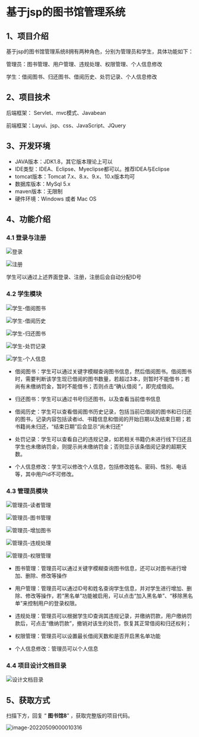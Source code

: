 # 基于jsp的图书馆管理系统

## 1、项目介绍

基于jsp的图书馆管理系统8拥有两种角色，分别为管理员和学生，具体功能如下：

管理员：图书管理、用户管理、违规处理、权限管理、个人信息修改

学生：借阅图书、归还图书、借阅历史、处罚记录、个人信息修改


## 2、项目技术

后端框架： Servlet、mvc模式、Javabean

前端框架：Layui、jsp、css、JavaScript、JQuery

## 3、开发环境

- JAVA版本：JDK1.8，其它版本理论上可以
- IDE类型：IDEA、Eclipse、Myeclipse都可以。推荐IDEA与Eclipse
- tomcat版本：Tomcat 7.x、8.x、9.x、10.x版本均可
- 数据库版本：MySql 5.x
- maven版本：无限制
- 硬件环境：Windows 或者 Mac OS


## 4、功能介绍

### 4.1 登录与注册

![登录](https://project-images-1256969109.cos.ap-chongqing.myqcloud.com/Typora-Images/20220517000635.jpg)

![注册](https://project-images-1256969109.cos.ap-chongqing.myqcloud.com/Typora-Images/20220517000643.jpg)

学生可以通过上述界面登录、注册，注册后会自动分配ID号

### 4.2 学生模块

![学生-借阅图书](https://project-images-1256969109.cos.ap-chongqing.myqcloud.com/Typora-Images/20220517000726.jpg)

![学生-借阅历史](https://project-images-1256969109.cos.ap-chongqing.myqcloud.com/Typora-Images/20220517000728.jpg)

![学生-归还图书](https://project-images-1256969109.cos.ap-chongqing.myqcloud.com/Typora-Images/20220517000730.jpg)

![学生-处罚记录](https://project-images-1256969109.cos.ap-chongqing.myqcloud.com/Typora-Images/20220517000739.jpg)

![学生-个人信息](https://project-images-1256969109.cos.ap-chongqing.myqcloud.com/Typora-Images/20220517000742.jpg)

- 借阅图书：学生可以通过关键字模糊查询图书信息，然后借阅图书。借阅图书时，需要判断该学生现已借阅的图书数量，若超过3本，则暂时不能借书；若尚有未缴纳罚金，暂时不能借书；否则点击“确认借阅 ”，即完成借阅。

- 归还图书：学生可以通过书号归还图书，以及查看当前借书信息

- 借阅历史：学生可以查看借阅图书历史记录，包括当前已借阅的图书和已归还的图书，记录内容包括读者id、书籍信息和借阅的开始日期以及结束日期；若书籍尚未归还，“结束日期”后会显示“尚未归还”

- 处罚记录：学生可以查看自己的违规记录，如若相关书籍仍未进行线下归还且学生也未缴纳罚金，则提示尚未缴纳罚金；否则显示该条借阅记录的超期天数。

- 个人信息修改：学生可以修改个人信息，包括修改姓名、密码、性别、电话等，其中用户id不可修改。


### 4.3 管理员模块

![管理员-读者管理](https://project-images-1256969109.cos.ap-chongqing.myqcloud.com/Typora-Images/20220517001001.jpg)

![管理员-图书管理](https://project-images-1256969109.cos.ap-chongqing.myqcloud.com/Typora-Images/20220517001004.jpg)

![管理员-增加图书](https://project-images-1256969109.cos.ap-chongqing.myqcloud.com/Typora-Images/20220517001008.jpg)

![管理员-违规处理](https://project-images-1256969109.cos.ap-chongqing.myqcloud.com/Typora-Images/20220517001009.jpg)

![管理员-权限管理](https://project-images-1256969109.cos.ap-chongqing.myqcloud.com/Typora-Images/20220517001011.jpg)

- 图书管理：管理员可以通过关键字模糊查询图书信息，还可以对图书进行增加、删除、修改等操作

- 用户管理：管理员可以通过ID号和姓名查询学生信息，并对学生进行增加、删除、修改等操作，若“黑名单”功能被启用，可以点击“加入黑名单”、“移除黑名单”来控制用户的登录权限。

- 违规处理：管理员可以根据学生ID查询其违规记录，并缴纳罚款，用户缴纳罚款后，可点击“缴纳罚款”，撤销对该生的处罚，恢复其正常借阅和归还权利；

- 权限管理：管理员可以设置最长借阅天数和是否开启黑名单功能

- 个人信息修改：管理员可以个人信息


### 4.4 项目设计文档目录

![设计文档目录](https://project-images-1256969109.cos.ap-chongqing.myqcloud.com/Typora-Images/20220517001031.jpg)

## 5、获取方式

扫描下方，回复 “ **图书馆8**” ，获取完整版的项目代码。

![image-20220509000010316](https://project-images-1256969109.cos.ap-chongqing.myqcloud.com/Typora-Images/202205281253739.png)





